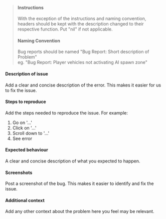 >#### Instructions
>
>With the exception of the instructions and naming convention, headers should be kept with the description changed to their respective function. Put "nil" if not applicable.
>
>#### Naming Convention
>
>Bug reports should be named "Bug Report: Short description of Problem"  
>eg. "Bug Report: Player vehicles not activating AI spawn zone" 

#### Description of issue

Add a clear and concise description of the error. This makes it easier for us to fix the issue.

#### Steps to reproduce

Add the steps needed to reproduce the issue. For example:

1.  Go on '...'
2.  Click on '...'
3.  Scroll down to '...'
4.  See error

#### Expected behaviour

A clear and concise description of what you expected to happen.

#### Screenshots

Post a screenshot of the bug. This makes it easier to identify and fix the issue.

#### Additional context

Add any other context about the problem here you feel may be relevant.

